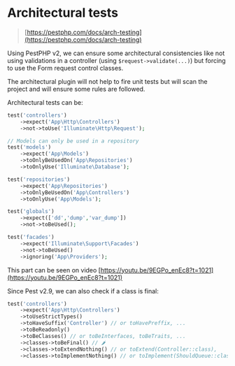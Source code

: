 # Architectural tests

> [https://pestphp.com/docs/arch-testing](https://pestphp.com/docs/arch-testing)

Using PestPHP v2, we can ensure some architectural consistencies like not using validations in a controller (using `$request->validate(...)`) but forcing to use the Form request control classes.

The architectural plugin will not help to fire unit tests but will scan the project and will ensure some rules are followed.

Architectural tests can be:

```php
test('controllers')
    ->expect('App\Http\Controllers')
    ->not->toUse('Illuminate\Http\Request');

// Models can only be used in a repository
test('models')
    ->expect('App\Models')
    ->toOnlyBeUsedOn('App\Repositories')
    ->toOnlyUse('Illuminate\Database');

test('repositories')
    ->expect('App\Repositories')
    ->toOnlyBeUsedOn('App\Controllers')
    ->toOnlyUse('App\Models');

test('globals')
    ->expect(['dd','dump','var_dump'])
    ->not->toBeUsed();

test('facades')
    ->expect('Illuminate\Support\Facades')
    ->not->toBeUsed()
    ->ignoring('App\Providers');
```

This part can be seen on video [https://youtu.be/9EGPo_enEc8?t=1021](https://youtu.be/9EGPo_enEc8?t=1021)

Since Pest v2.9, we can also check if a class is final:

```php
test('controllers')
    ->expect('App\Http\Controllers')
    ->toUseStrictTypes()
    ->toHaveSuffix('Controller') // or toHavePreffix, ...
    ->toBeReadonly()
    ->toBeClasses() // or toBeInterfaces, toBeTraits, ...
    ->classes->toBeFinal() // 🌶
    ->classes->toExtendNothing() // or toExtend(Controller::class),
    ->classes->toImplementNothing() // or toImplement(ShouldQueue::class),
```
